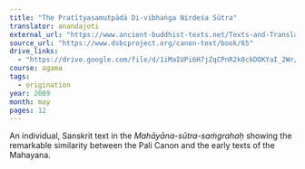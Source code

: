 ```yaml
---
title: "The Pratītyasamutpādā Di-vibhaṅga Nirdeśa Sūtra"
translator: anandajoti
external_url: "https://www.ancient-buddhist-texts.net/Texts-and-Translations/Short-Pieces-in-Sanskrit/Pratityasamutpadadivibhanganirdesasutram.htm"
source_url: "https://www.dsbcproject.org/canon-text/book/65"
drive_links: 
  - "https://drive.google.com/file/d/1iMaIUPi6H7jZqCPnR2k0ckDOKYaI_2Wr/view?usp=drivesdk"
course: agama
tags:
  - origination
year: 2009
month: may
pages: 12
---
```


An individual, Sanskrit text in the *Mahāyāna-sūtra-saṁgrahaḥ* showing the remarkable similarity between the Pali Canon and the early texts of the Mahayana.

